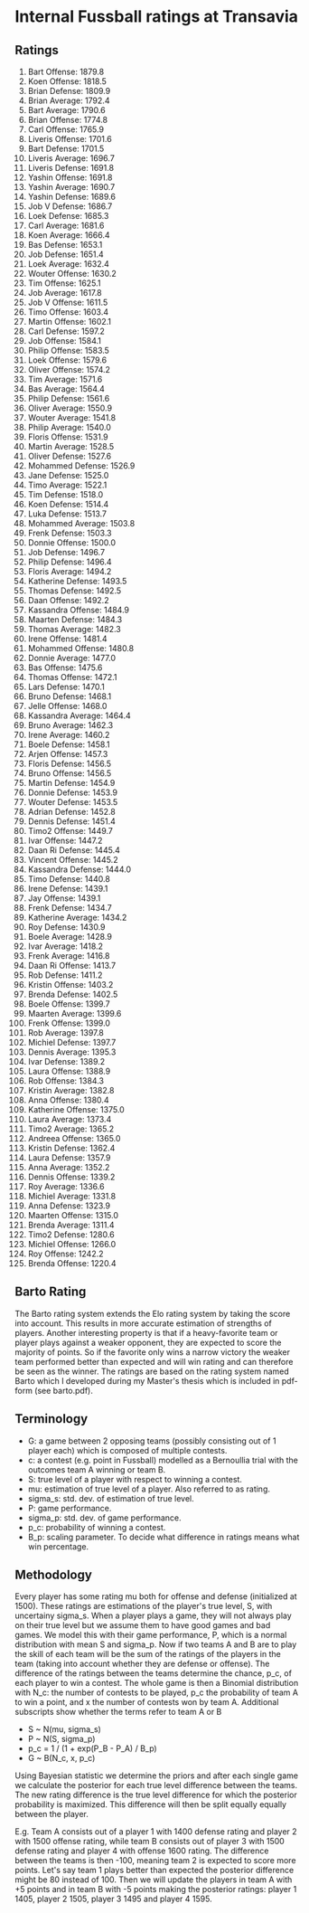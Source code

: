 # Internal Fussball ratings at Transavia
## Ratings
1. Bart Offense: 1879.8 
2. Koen Offense: 1818.5 
3. Brian Defense: 1809.9 
4. Brian Average: 1792.4 
5. Bart Average: 1790.6 
6. Brian Offense: 1774.8 
7. Carl Offense: 1765.9 
8. Liveris Offense: 1701.6 
9. Bart Defense: 1701.5 
10. Liveris Average: 1696.7 
11. Liveris Defense: 1691.8 
12. Yashin Offense: 1691.8 
13. Yashin Average: 1690.7 
14. Yashin Defense: 1689.6 
15. Job V Defense: 1686.7 
16. Loek Defense: 1685.3 
17. Carl Average: 1681.6 
18. Koen Average: 1666.4 
19. Bas Defense: 1653.1 
20. Job Defense: 1651.4 
21. Loek Average: 1632.4 
22. Wouter Offense: 1630.2 
23. Tim Offense: 1625.1 
24. Job Average: 1617.8 
25. Job V Offense: 1611.5 
26. Timo Offense: 1603.4 
27. Martin Offense: 1602.1 
28. Carl Defense: 1597.2 
29. Job Offense: 1584.1 
30. Philip Offense: 1583.5 
31. Loek Offense: 1579.6 
32. Oliver Offense: 1574.2 
33. Tim Average: 1571.6 
34. Bas Average: 1564.4 
35. Philip  Defense: 1561.6 
36. Oliver Average: 1550.9 
37. Wouter Average: 1541.8 
38. Philip Average: 1540.0 
39. Floris Offense: 1531.9 
40. Martin Average: 1528.5 
41. Oliver Defense: 1527.6 
42. Mohammed Defense: 1526.9 
43. Jane Defense: 1525.0 
44. Timo Average: 1522.1 
45. Tim Defense: 1518.0 
46. Koen Defense: 1514.4 
47. Luka Defense: 1513.7 
48. Mohammed Average: 1503.8 
49. Frenk  Defense: 1503.3 
50. Donnie Offense: 1500.0 
51. Job  Defense: 1496.7 
52. Philip Defense: 1496.4 
53. Floris Average: 1494.2 
54. Katherine Defense: 1493.5 
55. Thomas Defense: 1492.5 
56. Daan Offense: 1492.2 
57. Kassandra Offense: 1484.9 
58. Maarten Defense: 1484.3 
59. Thomas Average: 1482.3 
60. Irene Offense: 1481.4 
61. Mohammed Offense: 1480.8 
62. Donnie Average: 1477.0 
63. Bas Offense: 1475.6 
64. Thomas Offense: 1472.1 
65. Lars Defense: 1470.1 
66. Bruno Defense: 1468.1 
67. Jelle Offense: 1468.0 
68. Kassandra Average: 1464.4 
69. Bruno Average: 1462.3 
70. Irene Average: 1460.2 
71. Boele Defense: 1458.1 
72. Arjen Offense: 1457.3 
73. Floris Defense: 1456.5 
74. Bruno Offense: 1456.5 
75. Martin Defense: 1454.9 
76. Donnie Defense: 1453.9 
77. Wouter Defense: 1453.5 
78. Adrian Defense: 1452.8 
79. Dennis Defense: 1451.4 
80. Timo2 Offense: 1449.7 
81. Ivar Offense: 1447.2 
82. Daan Ri Defense: 1445.4 
83. Vincent Offense: 1445.2 
84. Kassandra Defense: 1444.0 
85. Timo Defense: 1440.8 
86. Irene Defense: 1439.1 
87. Jay Offense: 1439.1 
88. Frenk Defense: 1434.7 
89. Katherine Average: 1434.2 
90. Roy Defense: 1430.9 
91. Boele Average: 1428.9 
92. Ivar Average: 1418.2 
93. Frenk Average: 1416.8 
94. Daan Ri Offense: 1413.7 
95. Rob Defense: 1411.2 
96. Kristin Offense: 1403.2 
97. Brenda Defense: 1402.5 
98. Boele Offense: 1399.7 
99. Maarten Average: 1399.6 
100. Frenk Offense: 1399.0 
101. Rob Average: 1397.8 
102. Michiel Defense: 1397.7 
103. Dennis Average: 1395.3 
104. Ivar Defense: 1389.2 
105. Laura Offense: 1388.9 
106. Rob Offense: 1384.3 
107. Kristin Average: 1382.8 
108. Anna Offense: 1380.4 
109. Katherine Offense: 1375.0 
110. Laura Average: 1373.4 
111. Timo2 Average: 1365.2 
112. Andreea Offense: 1365.0 
113. Kristin Defense: 1362.4 
114. Laura Defense: 1357.9 
115. Anna Average: 1352.2 
116. Dennis Offense: 1339.2 
117. Roy Average: 1336.6 
118. Michiel Average: 1331.8 
119. Anna Defense: 1323.9 
120. Maarten Offense: 1315.0 
121. Brenda Average: 1311.4 
122. Timo2 Defense: 1280.6 
123. Michiel Offense: 1266.0 
124. Roy Offense: 1242.2 
125. Brenda Offense: 1220.4 

## Barto Rating
The Barto rating system extends the Elo rating system by taking the score into account. This results in more accurate estimation of strengths of players. Another interesting property is that if a heavy-favorite team or player plays against a weaker opponent, they are expected to score the majority of points. So if the favorite only wins a narrow victory the weaker team performed better than expected and will win rating and can therefore be seen as the winner. The ratings are based on the rating system named Barto which I developed during my Master's thesis which is included in pdf-form (see barto.pdf).
## Terminology
- G: a game between 2 opposing teams (possibly consisting out of 1 player each) which is composed of multiple contests.
- c: a contest (e.g. point in Fussball) modelled as a Bernoullia trial with the outcomes team A winning or team B.
- S: true level of a player with respect to winning a contest.
- mu: estimation of true level of a player. Also referred to as rating.
- sigma_s: std. dev. of estimation of true level.
- P: game performance.
- sigma_p: std. dev. of game performance.
- p_c: probability of winning a contest.
- B_p: scaling parameter. To decide what difference in ratings means what win percentage.
## Methodology
Every player has some rating mu both for offense and defense (initialized at 1500). These ratings are estimations of the player's true level, S, with uncertainy sigma_s. When a player plays a game, they will not always play on their true level but we assume them to have good games and bad games. We model this with their game performance, P, which is a normal distribution with mean S and sigma_p. Now if two teams A and B are to play the skill of each team will be the sum of the ratings of the players in the team (taking into account whether they are defense or offense). The difference of the ratings between the teams determine the chance, p_c, of each player to win a contest. The whole game is then a Binomial distribution with N_c: the number of contests to be played, p_c the probability of team A to win a point, and x the number of contests won by team A. Additional subscripts show whether the terms refer to team A or B
- S ~ N(mu, sigma_s)
- P ~ N(S, sigma_p)
- p_c = 1 / (1 + exp(P_B - P_A) / B_p)
- G ~ B(N_c, x, p_c)

Using Bayesian statistic we determine the priors and after each single game we calculate the posterior for each true level difference between the teams. The new rating difference is the true level difference for which the posterior probability is maximized. This difference will then be split equally equally between the player. 

E.g. Team A consists out of a player 1 with 1400 defense rating and player 2 with 1500 offense rating, while team B consists out of player 3 with 1500 defense rating and player 4 with offense 1600 rating. The difference between the teams is then -100, meaning team 2 is expected to score more points. Let's say team 1 plays better than expected the posterior difference might be 80 instead of 100. Then we will update the players in team A with +5 points and in team B with -5 points making the posterior ratings: player 1 1405, player 2 1505, player 3 1495 and player 4 1595.